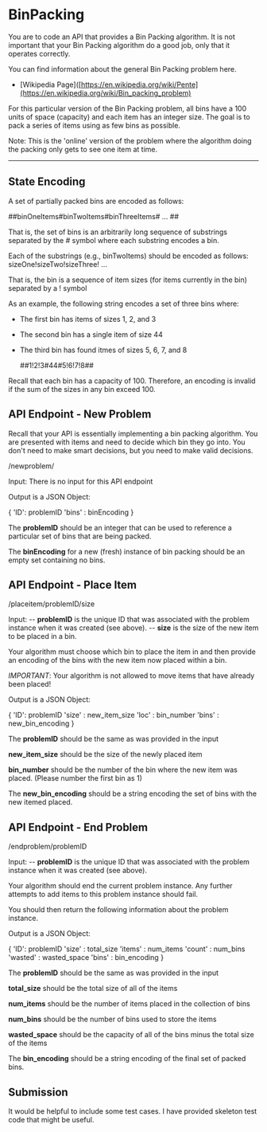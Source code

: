 # BinPacking
You are to code an API that provides a Bin Packing algorithm. It is not important that your Bin Packing algorithm do a good job, only that it operates correctly.

You can find information about the general Bin Packing problem here.
- [Wikipedia Page]([https://en.wikipedia.org/wiki/Pente](https://en.wikipedia.org/wiki/Bin_packing_problem)

For this particular version of the Bin Packing problem, all bins have a 100 units of space (capacity) and each item has an integer size.
The goal is to pack a series of items using as few bins as possible. 

Note: This is the 'online' version of the problem where the algorithm doing the packing only gets to see one item at time. 

---

## State Encoding

A set of partially packed bins are encoded as follows:

  ##binOneItems#binTwoItems#binThreeItems# ... ##

That is, the set of bins is an arbitrarily long sequence of substrings separated by the # symbol where each substring encodes a bin.

Each of the substrings (e.g., binTwoItems) should be encoded as follows:
  sizeOne!sizeTwo!sizeThree! ... 

That is, the bin is a sequence of item sizes (for items currently in the bin) separated by a ! symbol

As an example, the following string encodes a set of three bins where:
- The first bin has items of sizes 1, 2, and 3
- The second bin has a single item of size 44
- The third bin has found itmes of sizes 5, 6, 7, and 8

  ##1!2!3#44#5!6!7!8##

Recall that each bin has a capacity of 100. Therefore, an encoding is invalid if the sum of the sizes in any bin exceed 100.

## API Endpoint - New Problem

Recall that your API is essentially implementing a bin packing algorithm. You are presented with items and need to decide which bin they go into. 
You don't need to make smart decisions, but you need to make valid decisions.

/newproblem/

Input: There is no input for this API endpoint

Output is a JSON Object:

  {
  'ID': problemID
  'bins' : binEncoding
  }

The **problemID** should be an integer that can be used to reference a particular set of bins that are being packed.

The **binEncoding** for a new (fresh) instance of bin packing should be an empty set containing no bins. 

## API Endpoint - Place Item

/placeitem/problemID/size

Input: 
-- **problemID** is the unique ID that was associated with the problem instance when it was created (see above). 
-- **size** is the size of the new item to be placed in a bin.

Your algorithm must choose which bin to place the item in and then provide an encoding of the bins with the new item now placed within a bin.

*IMPORTANT*: Your algorithm is not allowed to move items that have already been placed!

Output is a JSON Object:

  {
  'ID': problemID
  'size' : new_item_size
  'loc' : bin_number
  'bins' : new_bin_encoding
  }

The **problemID** should be the same as was provided in the input

**new_item_size** should be the size of the newly placed item 

**bin_number** should be the number of the bin where the new item was placed. (Please number the first bin as 1)

The **new_bin_encoding** should be a string encoding the set of bins with the new itemed placed.

## API Endpoint - End Problem

/endproblem/problemID

Input: 
-- **problemID** is the unique ID that was associated with the problem instance when it was created (see above). 

Your algorithm should end the current problem instance. Any further attempts to add items to this problem instance should fail.

You should then return the following information about the problem instance.

Output is a JSON Object:

  {
  'ID': problemID
  'size' : total_size
  'items' : num_items
  'count' : num_bins
  'wasted' : wasted_space
  'bins' : bin_encoding
  }

The **problemID** should be the same as was provided in the input

**total_size** should be the total size of all of the items

**num_items** should be the number of items placed in the collection of bins

**num_bins** should be the number of bins used to store the items

**wasted_space** should be the capacity of all of the bins minus the total size of the items

The **bin_encoding** should be a string encoding of the final set of packed bins.

## Submission

It would be helpful to include some test cases. I have provided skeleton test code that might be useful.
